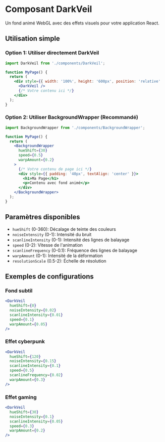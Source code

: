 # Composant DarkVeil

Un fond animé WebGL avec des effets visuels pour votre application React.

## Utilisation simple

### Option 1: Utiliser directement DarkVeil

```jsx
import DarkVeil from './components/DarkVeil';

function MyPage() {
  return (
    <div style={{ width: '100%', height: '600px', position: 'relative' }}>
      <DarkVeil />
      {/* Votre contenu ici */}
    </div>
  );
}
```

### Option 2: Utiliser BackgroundWrapper (Recommandé)

```jsx
import BackgroundWrapper from './components/BackgroundWrapper';

function MyPage() {
  return (
    <BackgroundWrapper 
      hueShift={30}
      speed={0.5}
      warpAmount={0.2}
    >
      {/* Votre contenu de page ici */}
      <div style={{ padding: '40px', textAlign: 'center' }}>
        <h1>Ma Page</h1>
        <p>Contenu avec fond animé</p>
      </div>
    </BackgroundWrapper>
  );
}
```

## Paramètres disponibles

- `hueShift` (0-360): Décalage de teinte des couleurs
- `noiseIntensity` (0-1): Intensité du bruit
- `scanlineIntensity` (0-1): Intensité des lignes de balayage
- `speed` (0-2): Vitesse de l'animation
- `scanlineFrequency` (0-0.1): Fréquence des lignes de balayage
- `warpAmount` (0-1): Intensité de la déformation
- `resolutionScale` (0.5-2): Échelle de résolution

## Exemples de configurations

### Fond subtil
```jsx
<DarkVeil 
  hueShift={0}
  noiseIntensity={0.02}
  scanlineIntensity={0.01}
  speed={0.1}
  warpAmount={0.05}
/>
```

### Effet cyberpunk
```jsx
<DarkVeil 
  hueShift={120}
  noiseIntensity={0.15}
  scanlineIntensity={0.1}
  speed={0.5}
  scanlineFrequency={0.02}
  warpAmount={0.3}
/>
```

### Effet gaming
```jsx
<DarkVeil 
  hueShift={30}
  noiseIntensity={0.1}
  scanlineIntensity={0.05}
  speed={0.3}
  warpAmount={0.2}
/>
```